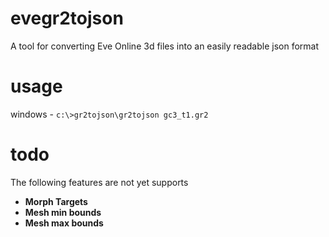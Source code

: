 # evegr2tojson
A tool for converting Eve Online 3d files into an easily readable json format

# usage
windows - `c:\>gr2tojson\gr2tojson gc3_t1.gr2`

# todo
The following features are not yet supports
- **Morph Targets**
- **Mesh min bounds**
- **Mesh max bounds**

